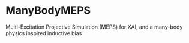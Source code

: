 # ManyBodyMEPS
Multi-Excitation Projective Simulation (MEPS) for XAI, and a many-body physics inspired inductive bias
